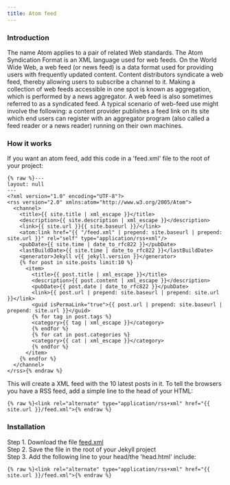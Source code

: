 ```yaml
---
title: Atom feed
---
```


### Introduction

The name Atom applies to a pair of related Web standards. The Atom Syndication Format is an XML language used for web feeds. On the World Wide Web, a web feed (or news feed) is a data format used for providing users with frequently updated content. Content distributors syndicate a web feed, thereby allowing users to subscribe a channel to it. Making a collection of web feeds accessible in one spot is known as aggregation, which is performed by a news aggregator. A web feed is also sometimes referred to as a syndicated feed. A typical scenario of web-feed use might involve the following: a content provider publishes a feed link on its site which end users can register with an aggregator program (also called a feed reader or a news reader) running on their own machines.

### How it works

If you want an atom feed, add this code in a 'feed.xml' file to the root of your project:

```
{% raw %}---
layout: null
---
<?xml version="1.0" encoding="UTF-8"?>
<rss version="2.0" xmlns:atom="http://www.w3.org/2005/Atom">
  <channel>
    <title>{{ site.title | xml_escape }}</title>
    <description>{{ site.description | xml_escape }}</description>
    <link>{{ site.url }}{{ site.baseurl }}/</link>
    <atom:link href="{{ "/feed.xml" | prepend: site.baseurl | prepend: site.url }}" rel="self" type="application/rss+xml"/>
    <pubDate>{{ site.time | date_to_rfc822 }}</pubDate>
    <lastBuildDate>{{ site.time | date_to_rfc822 }}</lastBuildDate>
    <generator>Jekyll v{{ jekyll.version }}</generator>
    {% for post in site.posts limit:10 %}
      <item>
        <title>{{ post.title | xml_escape }}</title>
        <description>{{ post.content | xml_escape }}</description>
        <pubDate>{{ post.date | date_to_rfc822 }}</pubDate>
        <link>{{ post.url | prepend: site.baseurl | prepend: site.url }}</link>
        <guid isPermaLink="true">{{ post.url | prepend: site.baseurl | prepend: site.url }}</guid>
        {% for tag in post.tags %}
        <category>{{ tag | xml_escape }}</category>
        {% endfor %}
        {% for cat in post.categories %}
        <category>{{ cat | xml_escape }}</category>
        {% endfor %}
      </item>
    {% endfor %}
  </channel>
</rss>{% endraw %}
```


This will create a XML feed with the 10 latest posts in it. To tell the browsers you have a RSS feed, add a simple line to the head of your HTML:

```
{% raw %}<link rel="alternate" type="application/rss+xml" href="{{ site.url }}/feed.xml">{% endraw %}
```

### Installation

Step 1. Download the file [feed.xml](https://raw.githubusercontent.com/jhvanderschee/jekyllcodex/gh-pages/feed.xml)
<br />Step 2. Save the file in the root of your Jekyll project
<br />Step 3. Add the following line to your head/the 'head.html' include:

```
{% raw %}<link rel="alternate" type="application/rss+xml" href="{{ site.url }}/feed.xml">{% endraw %}
```